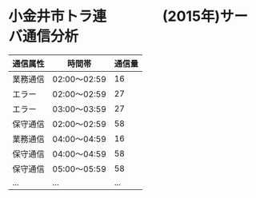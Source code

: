 小金井市トラ連　　　　(2015年)サーバ通信分析
====

|通信属性|時間帯|通信量|
|--|--|--|
|業務通信|02:00～02:59|16
|エラー|02:00～02:59|27|
|エラー|03:00～03:59|27|
|保守通信|02:00～02:59|58|
|業務通信|04:00～04:59|16
|保守通信|04:00～04:59|58|
|保守通信|05:00～05:59|58|
|...|...|...|